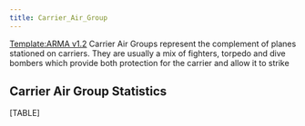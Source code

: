 ```yaml
---
title: Carrier_Air_Group
---
```



[Template:ARMA
v1.2](/wiki/index.php?title=Template:ARMA_v1.2&action=edit&redlink=1 "Template:ARMA v1.2 (page does not exist)")
Carrier Air Groups represent the complement of planes stationed on
carriers. They are usually a mix of fighters, torpedo and dive bombers
which provide both protection for the carrier and allow it to strike

##  Carrier Air Group Statistics 

[TABLE]
